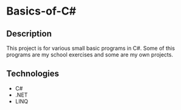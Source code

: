 # Basics-of-C#

## Description
This project is for various small basic programs in C#. 
Some of this programs are my school exercises and some are my own projects.

## Technologies 
* C#
* .NET
* LINQ